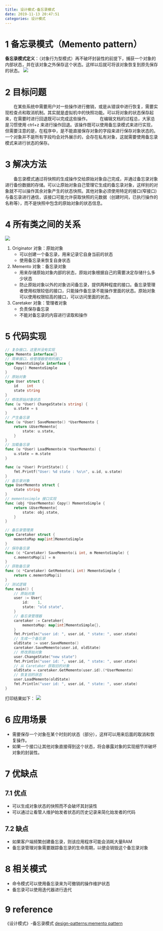```yaml
---
title: 设计模式-备忘录模式
date: 2019-11-13 20:47:51
categories: 设计模式
---
```

# 1 备忘录模式（Memento pattern）
**备忘录模式定义**：（对象行为型模式）再不破坏封装性的前提下，捕获一个对象的内部状态，并在该对象之外保存这个状态。这样以后就可将该对象恢复到原先保存的状态。
![](../img/设计模式-备忘录模式/1.png)
# 2 目标问题
&emsp;&emsp;在某些系统中需要用户对一些操作进行撤销，或是从错误中进行恢复，需要实现检查点和取消机制。其实就是虚拟机中的快照功能。可以将对象的状态保存起来，在需要时进行回退既可以完成这些操作。
&emsp;&emsp;在编辑文档的过程总，大家总是习惯使用 ctrl+z 来进行操作回退。该操作既可以使用备忘录模式来进行实现，但需要注意的是，在程序中，是不能直接保存对象的字段来进行保存对象状态的。一个对象并不是所有字段均会对外展示的，会存在私有对象，这就需要使用备忘录模式来进行状态的保存。

# 3 解决方法
&emsp;&emsp;备忘录模式通过将快照的生成操作交给原始对象自己完成，并通过备忘录对象进行备份数据的存储。可以让原始对象自己管理它生成的备忘录对象，这样别的对象就不可以操作其余对象产生的状态快照。其他对象必须使用特定的接口(窄接口)与备忘录进行通信，该接口可能允许获取快照的元数据（创建时间，已执行操作的名称等），而不是快照中包含的原始对象的状态信息。

# 4 所有类之间的关系
![](../img/设计模式-备忘录模式/2.png)
1. Originator 对象：原始对象
   - 可以创建一个备忘录，用来记录它自身当前的状态
   - 使用备忘录来恢复自身状态
2. Memento 对象：备忘录对象
   - 用来存储原始对象内部的状态，原始对象根据自己的需要决定存储什么多少状态
   - 防止原始对象以外的对象访问备忘录，提供两种程度的接口。备忘录管理者使用权限较低的接口，只能操作备忘录不能操作里面的状态。原始对象可以使用权限较高的接口，可以访问里面的状态。
3. Caretaker 对象：管理者对象
   - 负责保存备忘录
   - 不能对备忘录的内容进行读取和操作

# 5 代码实现
```go
// 复杂接口，这里并没有实现
type Memento interface{}
// 简单接口，给管理器使用的接口
type MementoSimple interface {
	Copy() MementoSimple
}
// 原始对象
type User struct {
	id    int
	state string
}
// 修改原始对象状态
func (u *User) ChangeState(s string) {
	u.state = s
}
// 产生备忘录
func (u *User) SaveMemento() *UserMemento {
	return &UserMemento{
		state: u.state,
	}
}
// 加载备忘录
func (u *User) LoadMemento(m *UserMemento) {
	u.state = m.state
}

func (u *User) PrintState() {
	fmt.Printf("User: %d state : %s\n", u.id, u.state)
}
// 备忘录对象
type UserMemento struct {
	state string
}
// mementosimple 接口实现
func (obj *UserMemento) Copy() MementoSimple {
	return &UserMemento{
		state: obj.state,
	}
}

// 备忘录管理类
type Caretaker struct {
	mementoMap map[int]MementoSimple
}
// 保存备忘录
func (c *Caretaker) SaveMemento(i int, m MementoSimple) {
	c.mementoMap[i] = m
}
// 获取备忘录
func (c *Caretaker) GetMemento(i int) MementoSimple {
	return c.mementoMap[i]
}
// 测试逻辑
func main() {
    // 原始对象
	user := User{
		id:    1,
		state: "old state",
    }
    // 备忘录管理器
	caretaker := Caretaker{
		mementoMap: map[int]MementoSimple{},
	}
	fmt.Println("user id: ", user.id, " state: ", user.state)
    // 生成一个备忘录
	oldState := user.SaveMemento()
	caretaker.SaveMemento(user.id, oldState)
    // 修改原始对象
	user.ChangeState("new state")
	fmt.Println("user id: ", user.id, " state: ", user.state)
    // 从 Caretaker 获取旧的对象
    oldState = caretaker.GetMemento(user.id).(*UserMemento)
    // 恢复旧的状态
	user.LoadMemento(oldState)
	fmt.Println("user id: ", user.id, " state: ", user.state)
}

```
打印结果如下：
![](../img/设计模式-备忘录模式/3.png)

# 6 应用场景
- 需要保存一个对象在某个时刻的状态（部分），这样可以用来后面的取消和恢复操作。
- 如果一个接口让其他对象直接得到这个状态，将会暴露对象的实现细节并破坏对象的封装性。

# 7 优缺点
## 7.1 优点
- 可以生成对象状态的快照而不会破坏其封装性
- 可以通过让看管人维护始发者状态的历史记录来简化始发者的代码

## 7.2 缺点
- 如果客户端频繁创建备忘录，则该应用程序可能会消耗大量RAM
- 备忘录管理对象需要跟踪备忘录的生命周期，以便会销毁这个备忘录对象

# 8 相关模式
- 命令模式可以使用备忘录来为可撤销的操作维护状态
- 备忘录可以使用迭代器进行迭代

# 9 reference
《设计模式》-备忘录模式
[design-patterns:memento pattern](https://refactoring.guru/design-patterns/memento)
